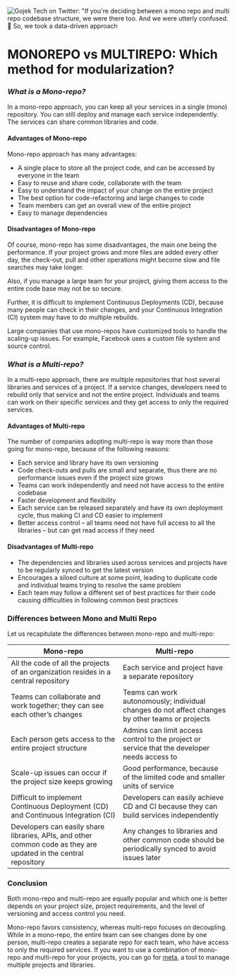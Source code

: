 ![Gojek Tech on Twitter: "If you're deciding between a mono repo and multi  repo codebase structure, we were there too. And we were utterly confused.  🤨 So, we took a data-driven approach](/Users/jeffreyattoh/Library/CloudStorage/OneDrive-ZDAPT/OCTO/tf-iac/tf-docs/E5luCYYVoAElelK.jpg)

# MONOREPO vs MULTIREPO: Which method for modularization?

### ***What is a Mono-repo?***

In a mono-repo approach, you can keep all your services in a single (mono) repository. You can still deploy and manage each service independently. The services can share common libraries and code.

#### Advantages of Mono-repo

Mono-repo approach has many advantages:

- A single place to store all the project code, and can be accessed by everyone in the team
- Easy to reuse and share code, collaborate with the team
- Easy to understand the impact of your change on the entire project
- The best option for code-refactoring and large changes to code
- Team members can get an overall view of the entire project
- Easy to manage dependencies

#### Disadvantages of Mono-repo

Of course, mono-repo has some disadvantages, the main one being the performance. If your project grows and more files are added every other day, the check-out, pull and other operations might become slow and file searches may take longer.

Also, if you manage a large team for your project, giving them access to the entire code base may not be so secure.

Further, it is difficult to implement Continuous Deployments (CD), because many people can check in their changes, and your Continuous Integration (CI) system may have to do multiple rebuilds.

Large companies that use mono-repos have customized tools to handle the scaling-up issues. For example, Facebook uses a custom file system and source control.

### ***What is a Multi-repo?***

In a multi-repo approach, there are multiple repositories that host several libraries and services of a project. If a service changes, developers need to rebuild only that service and not the entire project. Individuals and teams can work on their specific services and they get access to only the required services.

#### Advantages of Multi-repo

The number of companies adopting multi-repo is way more than those going for mono-repo, because of the following reasons:

- Each service and library have its own versioning
- Code check-outs and pulls are small and separate, thus there are no performance issues even if the project size grows
- Teams can work independently and need not have access to the entire codebase
- Faster development and flexibility
- Each service can be released separately and have its own deployment cycle, thus making CI and CD easier to implement
- Better access control – all teams need not have full access to all the libraries – but can get read access if they need

#### Disadvantages of Multi-repo

- The dependencies and libraries used across services and projects have to be regularly synced to get the latest version
- Encourages a siloed culture at some point, leading to duplicate code and individual teams trying to resolve the same problem
- Each team may follow a different set of best practices for their code causing difficulties in following common best practices

### Differences between Mono and Multi Repo

Let us recapitulate the differences between mono-repo and multi-repo:

| **Mono-repo**                                                | **Multi-repo**                                               |
| ------------------------------------------------------------ | ------------------------------------------------------------ |
| All the code of all the projects of an organization resides in a central repository | Each service and project have a separate  repository         |
| Teams can collaborate and work together; they can see each other’s changes | Teams can work autonomously; individual changes do not affect changes by other teams or projects |
| Each person gets access to the entire project structure      | Admins can limit access control to the project or service that the developer needs access to |
| Scale-up issues can occur if the project size keeps growing  | Good performance, because of the limited code and smaller units of service |
| Difficult to implement Continuous Deployment (CD) and Continuous Integration (CI) | Developers can easily achieve CD and CI because they can build services independently |
| Developers can easily share libraries, APIs, and other common code as they are updated in the central repository | Any changes to libraries and other common code should be periodically synced to avoid issues later |

### Conclusion

Both mono-repo and multi-repo are equally popular and which one is better depends on your project size, project requirements, and the level of versioning and access control you need.

Mono-repo favors consistency, whereas multi-repo focuses on decoupling. While in a mono-repo, the entire team can see changes done by one person, multi-repo creates a separate repo for each team, who have access to only the required services. If you want to use a combination of mono-repo and multi-repo for your projects, you can go for [meta](https://github.com/mateodelnorte/meta), a tool to manage multiple projects and libraries.